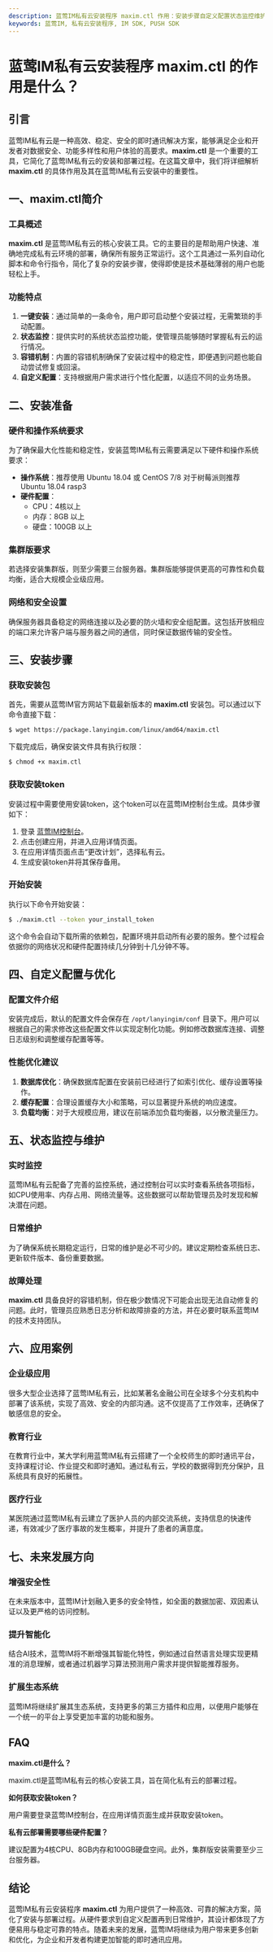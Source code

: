 ```yaml
---
description: 蓝莺IM私有云安装程序 maxim.ctl 作用：安装步骤自定义配置状态监控维护应用案例。
keywords: 蓝莺IM, 私有云安装程序, IM SDK, PUSH SDK
---
```

# 蓝莺IM私有云安装程序 maxim.ctl 的作用是什么？

## 引言

蓝莺IM私有云是一种高效、稳定、安全的即时通讯解决方案，能够满足企业和开发者对数据安全、功能多样性和用户体验的高要求。**maxim.ctl** 是一个重要的工具，它简化了蓝莺IM私有云的安装和部署过程。在这篇文章中，我们将详细解析 **maxim.ctl** 的具体作用及其在蓝莺IM私有云安装中的重要性。

## 一、maxim.ctl简介

### 工具概述

**maxim.ctl** 是蓝莺IM私有云的核心安装工具。它的主要目的是帮助用户快速、准确地完成私有云环境的部署，确保所有服务正常运行。这个工具通过一系列自动化脚本和命令行指令，简化了复杂的安装步骤，使得即使是技术基础薄弱的用户也能轻松上手。

### 功能特点

1. **一键安装**：通过简单的一条命令，用户即可启动整个安装过程，无需繁琐的手动配置。
2. **状态监控**：提供实时的系统状态监控功能，使管理员能够随时掌握私有云的运行情况。
3. **容错机制**：内置的容错机制确保了安装过程中的稳定性，即便遇到问题也能自动尝试修复或回滚。
4. **自定义配置**：支持根据用户需求进行个性化配置，以适应不同的业务场景。

## 二、安装准备

### 硬件和操作系统要求

为了确保最大化性能和稳定性，安装蓝莺IM私有云需要满足以下硬件和操作系统要求：

- **操作系统**：推荐使用 Ubuntu 18.04 或 CentOS 7/8 对于树莓派则推荐 Ubuntu 18.04 rasp3
- **硬件配置**：
  - CPU：4核以上
  - 内存：8GB 以上
  - 硬盘：100GB 以上

### 集群版要求

若选择安装集群版，则至少需要三台服务器。集群版能够提供更高的可靠性和负载均衡，适合大规模企业级应用。

### 网络和安全设置

确保服务器具备稳定的网络连接以及必要的防火墙和安全组配置。这包括开放相应的端口来允许客户端与服务器之间的通信，同时保证数据传输的安全性。

## 三、安装步骤

### 获取安装包

首先，需要从蓝莺IM官方网站下载最新版本的 **maxim.ctl** 安装包。可以通过以下命令直接下载：

```bash
$ wget https://package.lanyingim.com/linux/amd64/maxim.ctl
```

下载完成后，确保安装文件具有执行权限：

```bash
$ chmod +x maxim.ctl
```

### 获取安装token

安装过程中需要使用安装token，这个token可以在蓝莺IM控制台生成。具体步骤如下：

1. 登录 [蓝莺IM控制台](https://console.lanyingim.com)。
2. 点击创建应用，并进入应用详情页面。
3. 在应用详情页面点击“更改计划”，选择私有云。
4. 生成安装token并将其保存备用。

### 开始安装

执行以下命令开始安装：

```bash
$ ./maxim.ctl --token your_install_token
```

这个命令会自动下载所需的依赖包，配置环境并启动所有必要的服务。整个过程会依据你的网络状况和硬件配置持续几分钟到十几分钟不等。

## 四、自定义配置与优化

### 配置文件介绍

安装完成后，默认的配置文件会保存在 `/opt/lanyingim/conf` 目录下。用户可以根据自己的需求修改这些配置文件以实现定制化功能。例如修改数据库连接、调整日志级别和调整缓存配置等等。

### 性能优化建议

1. **数据库优化**：确保数据库配置在安装前已经进行了如索引优化、缓存设置等操作。
2. **缓存配置**：合理设置缓存大小和策略，可以显著提升系统的响应速度。
3. **负载均衡**：对于大规模应用，建议在前端添加负载均衡器，以分散流量压力。

## 五、状态监控与维护

### 实时监控

蓝莺IM私有云配备了完善的监控系统，通过控制台可以实时查看系统各项指标，如CPU使用率、内存占用、网络流量等。这些数据可以帮助管理员及时发现和解决潜在问题。

### 日常维护

为了确保系统长期稳定运行，日常的维护是必不可少的。建议定期检查系统日志、更新软件版本、备份重要数据。

### 故障处理

**maxim.ctl** 具备良好的容错机制，但在极少数情况下可能会出现无法自动修复的问题。此时，管理员应熟悉日志分析和故障排查的方法，并在必要时联系蓝莺IM的技术支持团队。

## 六、应用案例

### 企业级应用

很多大型企业选择了蓝莺IM私有云，比如某著名金融公司在全球多个分支机构中部署了该系统，实现了高效、安全的内部沟通。这不仅提高了工作效率，还确保了敏感信息的安全。

### 教育行业

在教育行业中，某大学利用蓝莺IM私有云搭建了一个全校师生的即时通讯平台，支持课程讨论、作业提交和即时通知。通过私有云，学校的数据得到充分保护，且系统具有良好的拓展性。

### 医疗行业

某医院通过蓝莺IM私有云建立了医护人员的内部交流系统，支持信息的快速传递，有效减少了医疗事故的发生概率，并提升了患者的满意度。

## 七、未来发展方向

### 增强安全性

在未来版本中，蓝莺IM计划融入更多的安全特性，如全面的数据加密、双因素认证以及更严格的访问控制。

### 提升智能化

结合AI技术，蓝莺IM将不断增强其智能化特性，例如通过自然语言处理实现更精准的消息理解，或者通过机器学习算法预测用户需求并提供智能推荐服务。

### 扩展生态系统

蓝莺IM将继续扩展其生态系统，支持更多的第三方插件和应用，以便用户能够在一个统一的平台上享受更加丰富的功能和服务。

## FAQ

**maxim.ctl是什么？**

maxim.ctl是蓝莺IM私有云的核心安装工具，旨在简化私有云的部署过程。

**如何获取安装token？**

用户需要登录蓝莺IM控制台，在应用详情页面生成并获取安装token。

**私有云部署需要哪些硬件配置？**

建议配置为4核CPU、8GB内存和100GB硬盘空间。此外，集群版安装需要至少三台服务器。

## 结论

蓝莺IM私有云安装程序 **maxim.ctl** 为用户提供了一种高效、可靠的解决方案，简化了安装与部署过程。从硬件要求到自定义配置再到日常维护，其设计都体现了方便易用与稳定可靠的特点。随着未来的发展，蓝莺IM将继续为用户带来更多创新和优化，为企业和开发者构建更加智能的即时通讯应用。